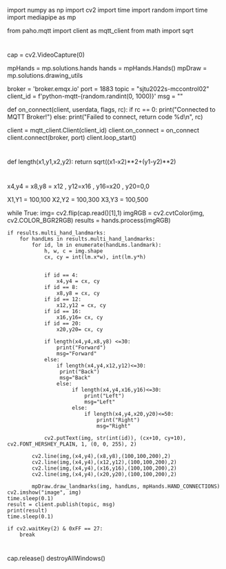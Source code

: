 import numpy as np
import cv2
import time
import random
import time
import mediapipe as mp

from paho.mqtt import client as mqtt_client
from math import sqrt

#
cap = cv2.VideoCapture(0)

mpHands = mp.solutions.hands
hands = mpHands.Hands()
mpDraw = mp.solutions.drawing_utils

broker = 'broker.emqx.io'
port = 1883
topic = "sjtu2022s-mccontrol02"
client_id = f'python-mqtt-{random.randint(0, 1000)}'
msg = ""

def on_connect(client, userdata, flags, rc):
    if rc == 0:
        print("Connected to MQTT Broker!")
    else:
        print("Failed to connect, return code %d\n", rc)

client = mqtt_client.Client(client_id)
client.on_connect = on_connect
client.connect(broker, port)
client.loop_start()

#
def length(x1,y1,x2,y2):
    return sqrt((x1-x2)**2+(y1-y2)**2)

#
x4,y4 = x8,y8 = x12 , y12=x16 , y16=x20 , y20=0,0

X1,Y1 = 100,100
X2,Y2 = 100,300
X3,Y3 = 100,500

while True:
    img= cv2.flip(cap.read()[1],1)
    imgRGB = cv2.cvtColor(img, cv2.COLOR_BGR2RGB)
    results = hands.process(imgRGB)

    if results.multi_hand_landmarks:
        for handLms in results.multi_hand_landmarks:
            for id, lm in enumerate(handLms.landmark):
                h, w, c = img.shape
                cx, cy = int(lm.x*w), int(lm.y*h)


                if id == 4:
                    x4,y4 = cx, cy 
                if id == 8:
                    x8,y8 = cx, cy 
                if id == 12:
                    x12,y12 = cx, cy 
                if id == 16:
                    x16,y16= cx, cy 
                if id == 20:
                    x20,y20= cx, cy 

                if length(x4,y4,x8,y8) <=30:
                    print("Forward")
                    msg="Forward"
                else:
                    if length(x4,y4,x12,y12)<=30:
                     print("Back")
                     msg="Back"
                    else:
                         if length(x4,y4,x16,y16)<=30:
                             print("Left")
                             msg="Left"
                         else:
                             if length(x4,y4,x20,y20)<=50:
                                 print("Right") 
                                 msg="Right"
                
                cv2.putText(img, str(int(id)), (cx+10, cy+10), cv2.FONT_HERSHEY_PLAIN, 1, (0, 0, 255), 2)

            cv2.line(img,(x4,y4),(x8,y8),(100,100,200),2)
            cv2.line(img,(x4,y4),(x12,y12),(100,100,200),2)
            cv2.line(img,(x4,y4),(x16,y16),(100,100,200),2)
            cv2.line(img,(x4,y4),(x20,y20),(100,100,200),2)
            
            mpDraw.draw_landmarks(img, handLms, mpHands.HAND_CONNECTIONS)
    cv2.imshow("image", img)
    time.sleep(0.1)
    result = client.publish(topic, msg)
    print(result)
    time.sleep(0.1)  
    
    if cv2.waitKey(2) & 0xFF == 27:
        break

#
cap.release()
destroyAllWindows()
